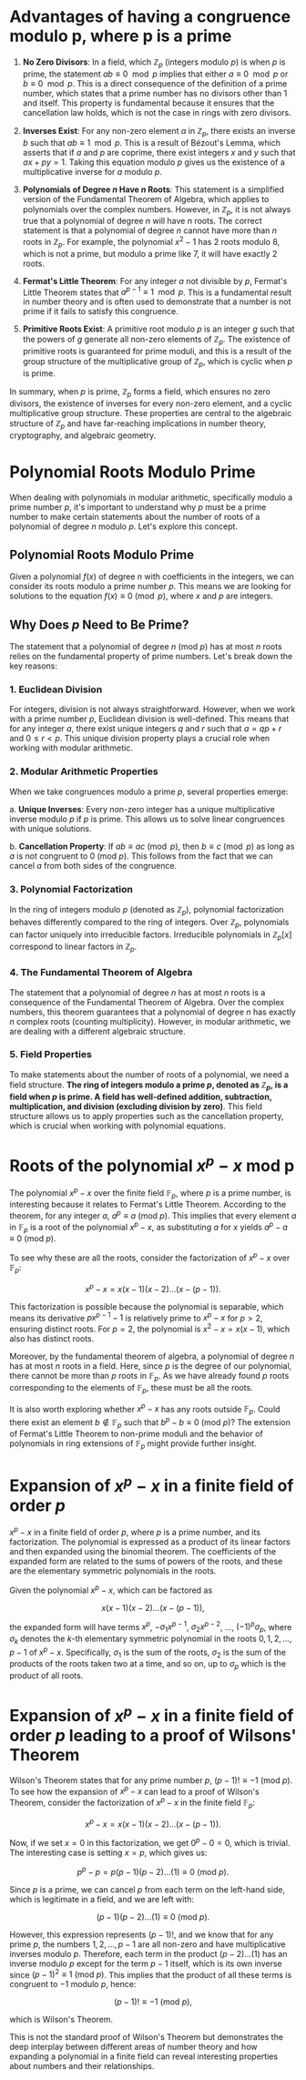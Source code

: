 # Advantages of having a congruence modulo p, where p is a prime

1. **No Zero Divisors**: In a field, which $\mathbb{Z}_p$ (integers modulo $p$) is when $p$ is prime, the statement $ab \equiv 0 \mod p$ implies that either $a \equiv 0 \mod p$ or $b \equiv 0 \mod p$. This is a direct consequence of the definition of a prime number, which states that a prime number has no divisors other than 1 and itself. This property is fundamental because it ensures that the cancellation law holds, which is not the case in rings with zero divisors.

2. **Inverses Exist**: For any non-zero element $a$ in $\mathbb{Z}_p$, there exists an inverse $b$ such that $ab \equiv 1 \mod p$. This is a result of Bézout's Lemma, which asserts that if $a$ and $p$ are coprime, there exist integers $x$ and $y$ such that $ax + py = 1$. Taking this equation modulo $p$ gives us the existence of a multiplicative inverse for $a$ modulo $p$.

3. **Polynomials of Degree $n$ Have $n$ Roots**: This statement is a simplified version of the Fundamental Theorem of Algebra, which applies to polynomials over the complex numbers. However, in $\mathbb{Z}_p$, it is not always true that a polynomial of degree $n$ will have $n$ roots. The correct statement is that a polynomial of degree $n$ cannot have more than $n$ roots in $\mathbb{Z}_p$. For example, the polynomial $x^2 - 1$ has $2$ roots modulo $8$, which is not a prime, but modulo a prime like $7$, it will have exactly $2$ roots.

4. **Fermat's Little Theorem**: For any integer $a$ not divisible by $p$, Fermat's Little Theorem states that $a^{p-1} \equiv 1 \mod p$. This is a fundamental result in number theory and is often used to demonstrate that a number is not prime if it fails to satisfy this congruence.

5. **Primitive Roots Exist**: A primitive root modulo $p$ is an integer $g$ such that the powers of $g$ generate all non-zero elements of $\mathbb{Z}_p$. The existence of primitive roots is guaranteed for prime moduli, and this is a result of the group structure of the multiplicative group of $\mathbb{Z}_p$, which is cyclic when $p$ is prime.

In summary, when $p$ is prime, $\mathbb{Z}_p$ forms a field, which ensures no zero divisors, the existence of inverses for every non-zero element, and a cyclic multiplicative group structure. These properties are central to the algebraic structure of $\mathbb{Z}_p$ and have far-reaching implications in number theory, cryptography, and algebraic geometry. 

# Polynomial Roots Modulo Prime

When dealing with polynomials in modular arithmetic, specifically modulo a prime number $p$, it's important to understand why $p$ must be a prime number to make certain statements about the number of roots of a polynomial of degree $n$ modulo $p$. Let's explore this concept.

## Polynomial Roots Modulo Prime

Given a polynomial $f(x)$ of degree $n$ with coefficients in the integers, we can consider its roots modulo a prime number $p$. This means we are looking for solutions to the equation $f(x) \equiv 0 \pmod{p}$, where $x$ and $p$ are integers.

## Why Does $p$ Need to Be Prime?

The statement that a polynomial of degree $n$ (mod $p$) has at most $n$ roots relies on the fundamental property of prime numbers. Let's break down the key reasons:

### 1. Euclidean Division

For integers, division is not always straightforward. However, when we work with a prime number $p$, Euclidean division is well-defined. This means that for any integer $a$, there exist unique integers $q$ and $r$ such that $a = qp + r$ and $0 \leq r < p$. This unique division property plays a crucial role when working with modular arithmetic.

### 2. Modular Arithmetic Properties

When we take congruences modulo a prime $p$, several properties emerge:

   a. **Unique Inverses**: Every non-zero integer has a unique multiplicative inverse modulo $p$ if $p$ is prime. This allows us to solve linear congruences with unique solutions.

   b. **Cancellation Property**: If $ab \equiv ac \pmod{p}$, then $b \equiv c \pmod{p}$ as long as $a$ is not congruent to $0$ (mod $p$). This follows from the fact that we can cancel $a$ from both sides of the congruence.

### 3. Polynomial Factorization

In the ring of integers modulo $p$ (denoted as $\mathbb{Z}_p$), polynomial factorization behaves differently compared to the ring of integers. Over $\mathbb{Z}_p$, polynomials can factor uniquely into irreducible factors. Irreducible polynomials in $\mathbb{Z}_p[x]$ correspond to linear factors in $\mathbb{Z}_p$.

### 4. The Fundamental Theorem of Algebra

The statement that a polynomial of degree $n$ has at most $n$ roots is a consequence of the Fundamental Theorem of Algebra. Over the complex numbers, this theorem guarantees that a polynomial of degree $n$ has exactly $n$ complex roots (counting multiplicity). However, in modular arithmetic, we are dealing with a different algebraic structure.

### 5. Field Properties

To make statements about the number of roots of a polynomial, we need a field structure. **The ring of integers modulo a prime $p$, denoted as $\mathbb{Z}_p$, is a field when $p$ is prime. A field has well-defined addition, subtraction, multiplication, and division (excluding division by zero)**. This field structure allows us to apply properties such as the cancellation property, which is crucial when working with polynomial equations.

# Roots of the polynomial $x^p - x$ mod p
The polynomial $x^p - x$ over the finite field $\mathbb{F}_p$, where $p$ is a prime number, is interesting because it relates to Fermat's Little Theorem. According to the theorem, for any integer $a$, $a^p \equiv a \ (\text{mod} \ p)$. This implies that every element $a$ in $\mathbb{F}_p$ is a root of the polynomial $x^p - x$, as substituting $a$ for $x$ yields $a^p - a \equiv 0 \ (\text{mod} \ p)$.

To see why these are all the roots, consider the factorization of $x^p - x$ over $\mathbb{F}_p$:

$$
x^p - x = x(x-1)(x-2)\ldots(x-(p-1)).
$$

This factorization is possible because the polynomial is separable, which means its derivative $px^{p-1} - 1$ is relatively prime to $x^p - x$ for $p > 2$, ensuring distinct roots. For $p = 2$, the polynomial is $x^2 - x = x(x - 1)$, which also has distinct roots.

Moreover, by the fundamental theorem of algebra, a polynomial of degree $n$ has at most $n$ roots in a field. Here, since $p$ is the degree of our polynomial, there cannot be more than $p$ roots in $\mathbb{F}_p$. As we have already found $p$ roots corresponding to the elements of $\mathbb{F}_p$, these must be all the roots.

It is also worth exploring whether $x^p - x$ has any roots outside $\mathbb{F}_p$. Could there exist an element $b \notin \mathbb{F}_p$ such that $b^p - b \equiv 0 \ (\text{mod} \ p)$? The extension of Fermat's Little Theorem to non-prime moduli and the behavior of polynomials in ring extensions of $\mathbb{F}_p$ might provide further insight.

# Expansion of $x^p - x$ in a finite field of order $p$
$x^p - x$ in a finite field of order $p$, where $p$ is a prime number, and its factorization. The polynomial is expressed as a product of its linear factors and then expanded using the binomial theorem. The coefficients of the expanded form are related to the sums of powers of the roots, and these are the elementary symmetric polynomials in the roots.

Given the polynomial $x^p - x$, which can be factored as

$$
x(x-1)(x-2)\ldots(x-(p-1)),
$$

the expanded form will have terms $x^p$, $-\sigma_1 x^{p-1}$, $\sigma_2 x^{p-2}$, ..., $(-1)^p \sigma_p$, where $\sigma_k$ denotes the $k$-th elementary symmetric polynomial in the roots $0, 1, 2, ..., p-1$ of $x^p - x$. Specifically, $\sigma_1$ is the sum of the roots, $\sigma_2$ is the sum of the products of the roots taken two at a time, and so on, up to $\sigma_p$ which is the product of all roots.

# Expansion of $x^p - x$ in a finite field of order $p$ leading to a proof of Wilsons' Theorem
Wilson's Theorem states that for any prime number $p$, $(p-1)!\equiv -1 \ (\text{mod} \ p)$. To see how the expansion of $x^p - x$ can lead to a proof of Wilson's Theorem, consider the factorization of $x^p - x$ in the finite field $\mathbb{F}_p$:

$$
x^p - x = x(x-1)(x-2)\ldots(x-(p-1)).
$$

Now, if we set $x=0$ in this factorization, we get $0^p - 0 = 0$, which is trivial. The interesting case is setting $x = p$, which gives us:

$$
p^p - p = p(p-1)(p-2)\ldots(1) \equiv 0 \ (\text{mod} \ p).
$$

Since $p$ is a prime, we can cancel $p$ from each term on the left-hand side, which is legitimate in a field, and we are left with:

$$
(p-1)(p-2)\ldots(1) \equiv 0 \ (\text{mod} \ p).
$$

However, this expression represents $(p-1)!$, and we know that for any prime $p$, the numbers $1, 2, ..., p-1$ are all non-zero and have multiplicative inverses modulo $p$. Therefore, each term in the product $(p-2)\ldots(1)$ has an inverse modulo $p$ except for the term $p-1$ itself, which is its own inverse since $(p-1)^2 \equiv 1 \ (\text{mod} \ p)$. This implies that the product of all these terms is congruent to $-1$ modulo $p$, hence:

$$
(p-1)! \equiv -1 \ (\text{mod} \ p),
$$

which is Wilson's Theorem. 

This is not the standard proof of Wilson's Theorem but demonstrates the deep interplay between different areas of number theory and how expanding a polynomial in a finite field can reveal interesting properties about numbers and their relationships.
